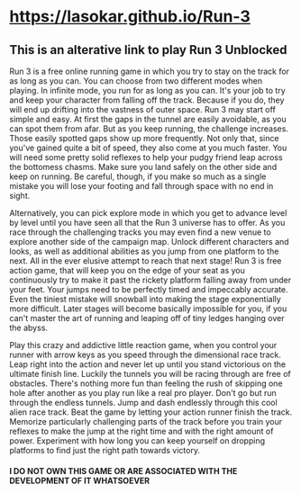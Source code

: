 # https://lasokar.github.io/Run-3
## This is an alterative link to play Run 3 Unblocked

Run 3 is a free online running game in which you try to stay on the track for as long as you can. You can choose from two different modes when playing. In infinite mode, you run for as long as you can. It's your job to try and keep your character from falling off the track. Because if you do, they will end up drifting into the vastness of outer space. Run 3 may start off simple and easy. At first the gaps in the tunnel are easily avoidable, as you can spot them from afar. But as you keep running, the challenge increases. Those easily spotted gaps show up more frequently. Not only that, since you've gained quite a bit of speed, they also come at you much faster. You will need some pretty solid reflexes to help your pudgy friend leap across the bottomess chasms. Make sure you land safely on the other side and keep on running. Be careful, though, if you make so much as a single mistake you will lose your footing and fall through space with no end in sight.

Alternatively, you can pick explore mode in which you get to advance level by level until you have seen all that the Run 3 universe has to offer. As you race through the challenging tracks you may even find a new venue to explore another side of the campaign map. Unlock different characters and looks, as well as additional abilities as you jump from one platform to the next. All in the ever elusive attempt to reach that next stage! Run 3 is free action game, that will keep you on the edge of your seat as you continuously try to make it past the rickety platform falling away from under your feet. Your jumps need to be perfectly timed and impeccably accurate. Even the tiniest mistake will snowball into making the stage exponentially more difficult. Later stages will become basically impossible for you, if you can't master the art of running and leaping off of tiny ledges hanging over the abyss.

Play this crazy and addictive little reaction game, when you control your runner with arrow keys as you speed through the dimensional race track. Leap right into the action and never let up until you stand victorious on the ultimate finish line. Luckily the tunnels you will be racing through are free of obstacles. There's nothing more fun than feeling the rush of skipping one hole after another as you play run like a real pro player. Don't go but run through the endless tunnels. Jump and dash endlessly through this cool alien race track. Beat the game by letting your action runner finish the track. Memorize particularly challenging parts of the track before you train your reflexes to make the jump at the right time and with the right amount of power. Experiment with how long you can keep yourself on dropping platforms to find just the right path towards victory.

#### I DO NOT OWN THIS GAME OR ARE ASSOCIATED WITH THE DEVELOPMENT OF IT WHATSOEVER
